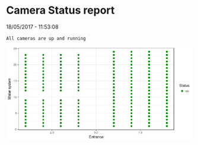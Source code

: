 Camera Status report
================
18/05/2017 - 11:53:08

    All cameras are up and running

![](camreport_files/figure-markdown_github/unnamed-chunk-2-1.png)
